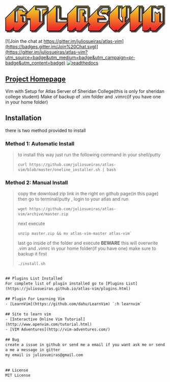 ![logo](https://raw.githubusercontent.com/juliosueiras/atlas-vim/master/img/logo.png)


[![Join the chat at https://gitter.im/juliosueiras/atlas-vim](https://badges.gitter.im/Join%20Chat.svg)](https://gitter.im/juliosueiras/atlas-vim?utm_source=badge&utm_medium=badge&utm_campaign=pr-badge&utm_content=badge)
[![readthedocs](https://readthedocs.org/projects/atlas-vim/badge/?version=latest)](https://atlas-vim.readthedocs.org)

## [Project Homepage](http://juliosueiras.github.io/atlas-vim/#site-to-learn-vim)

Vim with Setup for Atlas Server of Sheridan College(this is only for sheridan college student)
Make of backup of .vim folder and .vimrc(if you have one in your home folder)

## Installation
there is two method provided to install

### Method 1: Automatic Install
> to install this way just run the following command in your shell/putty
> 
> ~~~shell
> curl https://github.com/juliosueiras/atlas-vim/blob/master/oneline_installer.sh | bash
> ~~~

### Method 2: Manual Install
> copy the download zip link in the right on github page(in this page)
> then go to terminal/putty , login to your atlas and run
> 
> ~~~shell
> wget https://github.com/juliosueiras/atlas-vim/archive/master.zip
> ~~~
> 
> next execute
> 
> ~~~shell
> unzip master.zip && mv atlas-vim-master atlas-vim`
> ~~~
> 
> last go inside of the folder and execute **BEWARE** this will overwrite .vim and .vimrc in your home folder(if you have one) make sure to backup it first
> 
> ~~~shell
> ./install.sh
~~~

## Plugins List Installed
For complete list of plugin installed go to [Plugins List](https://juliosueiras.github.io/atlas-vim/plugins.html)

## Plugin For Learning Vim
- [LearnVim](https://github.com/dahu/LearnVim) `:h learnvim`

## Site to learn vim
- [Interactive Online Vim Tutorial](http://www.openvim.com/tutorial.html)
- [VIM Adventures](http://vim-adventures.com/)

## Bug
create a issue in github or send me a email if you want ask me or send a me a message in gitter
my email is juliosueiras@gmail.com


## License
MIT License
